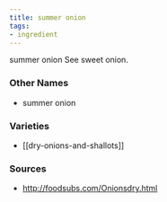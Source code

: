 ```yaml
---
title: summer onion
tags:
- ingredient
---
```

summer onion See sweet onion.

### Other Names

* summer onion

### Varieties

* [[dry-onions-and-shallots]]

### Sources
* http://foodsubs.com/Onionsdry.html
